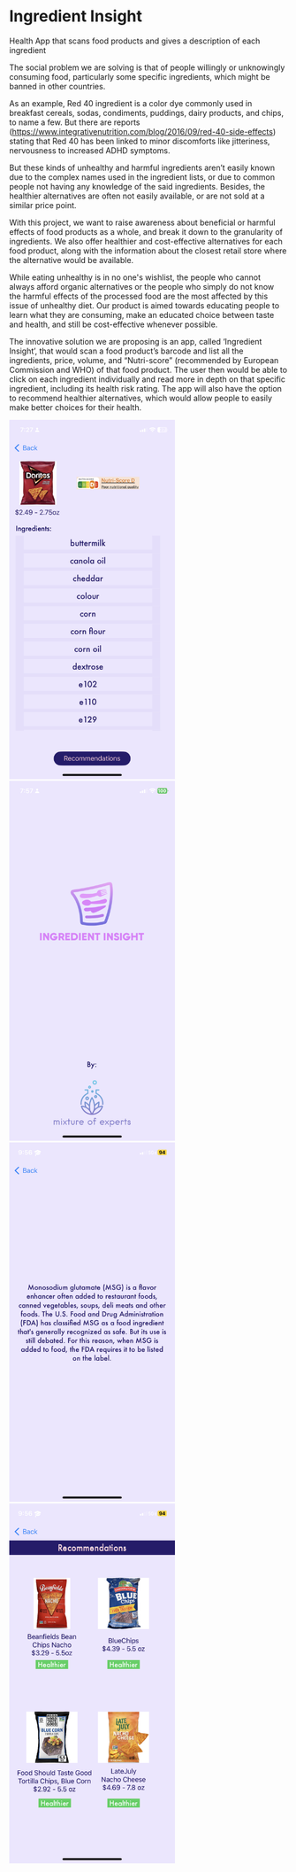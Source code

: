 # Ingredient Insight
Health App that scans food products and gives a description of each ingredient

The social problem we are solving is that of people willingly or unknowingly consuming food, particularly some specific ingredients, which might be banned in other countries. 

As an example, Red 40 ingredient is a color dye commonly used in breakfast cereals, sodas, condiments, puddings, dairy products, and chips, to name a few. But there are reports (https://www.integrativenutrition.com/blog/2016/09/red-40-side-effects) stating that Red 40 has been linked to minor discomforts like jitteriness, nervousness to increased ADHD symptoms. 

But these kinds of unhealthy and harmful ingredients aren’t easily known due to the complex names used in the ingredient lists, or due to common people not having any knowledge of the said ingredients. Besides, the healthier alternatives are often not easily available, or are not sold at a similar price point. 

With this project, we want to raise awareness about beneficial or harmful effects of food products as a whole, and break it down to the granularity of ingredients. We also offer healthier and cost-effective alternatives for each food product, along with the information about the closest retail store where the alternative would be available. 

While eating unhealthy is in no one's wishlist, the people who cannot always afford organic alternatives or the people who simply do not know the harmful effects of the processed food are the most affected by this issue of unhealthy diet. Our product is aimed towards educating people to learn what they are consuming, make an educated choice between taste and health, and still be cost-effective whenever possible. 

The innovative solution we are proposing is an app, called ‘Ingredient Insight’, that would scan a food product’s barcode and list all the ingredients, price, volume, and “Nutri-score” (recommended by European Commission and WHO) of that food product. The user then would be able to click on each ingredient individually and read more in depth on that specific ingredient, including its health risk rating. The app will also have the option to recommend healthier alternatives, which would allow people to easily make better choices for their health.

<img src="IMG_7533A8CC19E0-1.jpeg" width='300px' alt='App Screenshot'>
<img src="IMG_9693.PNG" width='300px' alt='App Screenshot'>
<img src="IMG_9697.PNG" width='300px' alt='App Screenshot'>
<img src="IMG_9698.PNG" width='300px' alt='App Screenshot'>


